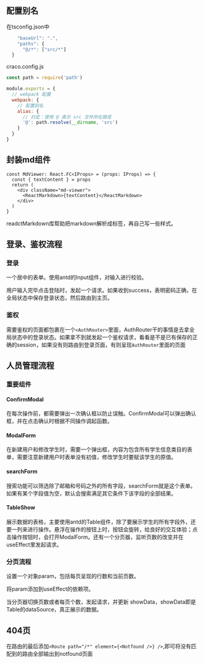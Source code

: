 ## 配置别名

在tsconfig.json中

```ts
    "baseUrl": ".",
    "paths": {
      "@/*": ["src/*"]
  }
```

craco.config.js

```js
const path = require('path')

module.exports = {
  // webpack 配置
  webpack: {
    // 配置别名
    alias: {
      // 约定：使用 @ 表示 src 文件所在路径
      '@': path.resolve(__dirname, 'src')
    }
  }
}

```

## 封装md组件

```tsx
const MdViewer: React.FC<IProps> = (props: IProps) => {
  const { textContent } = props
  return (
    <div className="md-viewer">
      <ReactMarkdown>{textContent}</ReactMarkdown>
    </div>
  )
}
```

readctMarkdown库帮助把markdown解析成标签，再自己写一些样式。

## 登录、鉴权流程

### 登录

一个居中的表单。使用antd的Input组件，对输入进行校验。

用户输入完毕点击登陆时，发起一个请求。如果收到success，表明密码正确，在全局状态中保存登录状态，然后路由到主页。

### 鉴权

需要鉴权的页面都包裹在一个```<AuthRouter>```里面，AuthRouter干的事情是去拿全局状态中的登录状态。如果拿不到就发起一个鉴权请求，看看是不是已有保存的正确的session，如果没有则路由到登录页面，有则呈现```AuthRouter```里面的页面

## 人员管理流程

### 重要组件

#### ConfirmModal

在每次操作前，都需要弹出一次确认框以防止误触。ConfirmModal可以弹出确认框，并在点击确认时根据不同操作调起函数。

#### ModalForm

在新建用户和修改学生时，需要一个弹出框，内容为包含所有学生信息类目的表单，需要注意新建用户时表单没有初值，修改学生时要赋该学生的原值。

#### searchForm

搜索功能可以筛选除了邮箱和号码之外的所有字段，searchForm就是这个表单。如果有某个字段值为空，默认会搜索满足其它条件下该字段的全部结果。

#### TableShow

展示数据的表格，主要使用antd的Table组件，除了要展示学生的所有字段外，还要一列来进行操作。悬浮在操作的按钮上时，按钮会旋转，给良好的交互体验；点击操作按钮时，会打开ModalForm。还有一个分页器，监听页数的改变并在useEffect里发起请求。

### 分页流程

设置一个对象param，包括每页呈现的行数和当前页数。

将param添加到useEffect的依赖项。

当分页器切换页数或者每页个数，发起请求，并更新 showData，showData即是Table的dataSource，真正展示的数据。

## 404页

在路由的最后添加```<Route path="/*" element={<Notfound />} />```,即可将没有匹配到的路由全部输出到notfound页面